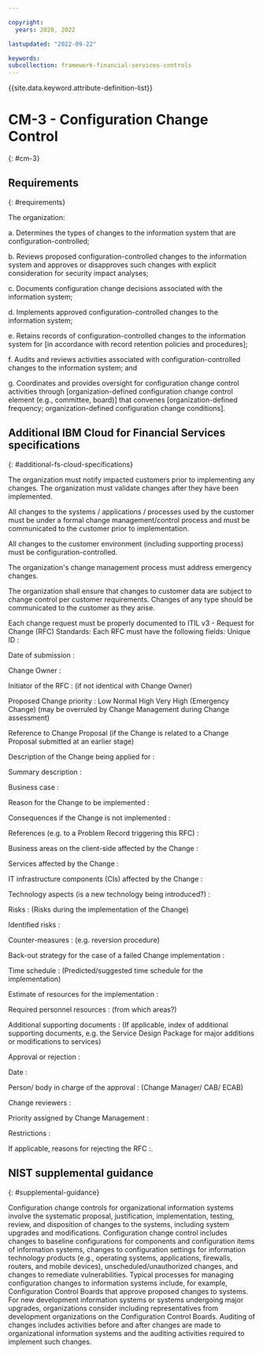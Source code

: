 ```yaml
---

copyright:
  years: 2020, 2022

lastupdated: "2022-09-22"

keywords: 
subcollection: framework-financial-services-controls
---
```


{{site.data.keyword.attribute-definition-list}}

# CM-3 - Configuration Change Control
{: #cm-3}

## Requirements
{: #requirements}

The organization:

a. Determines the types of changes to the information system that are configuration-controlled;

b. Reviews proposed configuration-controlled changes to the information system and approves or disapproves such changes with explicit consideration for security impact analyses;

c. Documents configuration change decisions associated with the information system;

d. Implements approved configuration-controlled changes to the information system;

e. Retains records of configuration-controlled changes to the information system for [in accordance with record retention policies and procedures];

f. Audits and reviews activities associated with configuration-controlled changes to the information system; and

g. Coordinates and provides oversight for configuration change control activities through [organization-defined configuration change control element (e.g., committee, board)] that convenes [organization-defined frequency; organization-defined configuration change conditions].

## Additional IBM Cloud for Financial Services specifications
{: #additional-fs-cloud-specifications}

The organization must notify impacted customers prior to implementing any changes.  The organization must validate changes after they have been implemented.

All changes to the systems / applications / processes used by the customer must be under a formal change management/control process and must be communicated to the customer prior to implementation. 

All changes to the customer environment (including supporting process) must be configuration-controlled.

The organization&#39;s change management process must address emergency changes.

The organization shall ensure that changes to customer data are subject to change control per customer requirements.  Changes of any type should be communicated to the customer as they arise.

Each change request must be properly documented to  ITIL v3 - Request for Change (RFC) Standards:  Each RFC must have the following fields: 
Unique ID :

Date of submission :

Change Owner :

Initiator of the RFC :
(if not identical with Change Owner)

Proposed Change priority :
 Low
 Normal
 High
 Very High (Emergency Change)
(may be overruled by Change Management during Change assessment)

Reference to Change Proposal
(if the Change is related to a Change Proposal submitted at an earlier stage)

Description of the Change being applied for :

Summary description :

Business case :

Reason for the Change to be implemented :

Consequences if the Change is not implemented :

References (e.g. to a Problem Record triggering this RFC) :

Business areas on the client-side affected by the Change :

Services affected by the Change :

IT infrastructure components (CIs) affected by the Change :

Technology aspects (is a new technology being introduced?) :

Risks : (Risks during the implementation of the Change)

Identified risks :

Counter-measures :
(e.g. reversion procedure)

Back-out strategy for the case of a failed Change implementation :

Time schedule :
(Predicted/suggested time schedule for the implementation)

Estimate of resources for the implementation :

Required personnel resources :
(from which areas?)

Additional supporting documents :
(If applicable, index of additional supporting documents, e.g. the Service Design Package for major additions or modifications to services)

Approval or rejection :

Date :

Person/ body in charge of the approval :
(Change Manager/ CAB/ ECAB)

Change reviewers :

Priority assigned by Change Management :

Restrictions :

If applicable, reasons for rejecting the RFC :.

## NIST supplemental guidance
{: #supplemental-guidance}

Configuration change controls for organizational information systems involve the systematic proposal, justification, implementation, testing, review, and disposition of changes to the systems, including system upgrades and modifications. Configuration change control includes changes to baseline configurations for components and configuration items of information systems, changes to configuration settings for information technology products (e.g., operating systems, applications, firewalls, routers, and mobile devices), unscheduled/unauthorized changes, and changes to remediate vulnerabilities. Typical processes for managing configuration changes to information systems include, for example, Configuration Control Boards that approve proposed changes to systems. For new development information systems or systems undergoing major upgrades, organizations consider including representatives from development organizations on the Configuration Control Boards. Auditing of changes includes activities before and after changes are made to organizational information systems and the auditing activities required to implement such changes.

